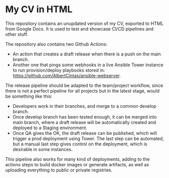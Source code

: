 # My CV in HTML

This repository contains an unupdated version of my CV, exported to HTML from Google Docs. It is used to test and showcase CI/CD pipelines and other stuff.

The repository also contains two Github Actions:
* An action that creates a draft release when there is a push on the main branch.
* Another one that pings some webhooks in a live Ansible Tower instance to run provision/deploy playbooks stored in: https://github.com/AlbertCintas/ansible-webserver.

The release pipeline should be adapted to the team/project workflow, since there is not a perfect pipeline for all projects but in the latest stage, would be something like this:
* Developers work in their branches, and merge to a common develop branch.
* Once develop branch has been tested enough, it can be merged into main branch, where a draft release will be automatically created and deployed to a Staging environment.
* Once QA gives the OK, the draft release can be published, which will trigger a prod deployment using Tower. The last step can be automated, but a manual last step gives control on the deployment, which is desirable in some instances.

This pipeline also works for many kind of deployments, adding to the actions steps to build docker images or generate artifacts, as well as uploading everything to public or private registries.

